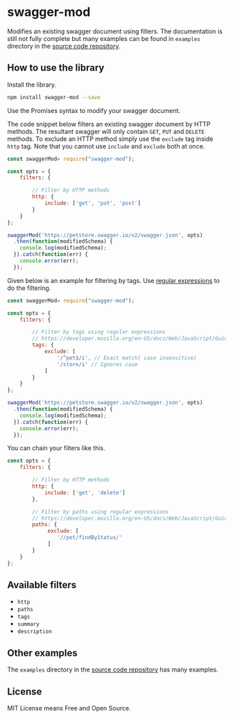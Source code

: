 # swagger-mod

Modifies an existing swagger document using filters. The documentation is still not fully complete but many examples can be found in `examples` directory in the [source code repository][source]. 

## How to use the library
Install the library.

```bash
npm install swagger-mod --save
```

Use the Promises syntax to modify your swagger document. 

The code snippet below filters an existing swagger document by HTTP methods. The resultant swagger will only contain `GET`, `PUT` and `DELETE` methods. To exclude an HTTP method simply use the `exclude` tag inside `http` tag. Note that you cannot use `include` and `exclude` both at once. 

```js
const swaggerMod= require("swagger-mod");

const opts = {
    filters: {

        // Filter by HTTP methods
        http: {
            include: ['get', 'put', 'post']
        }
    }
};

swaggerMod('https://petstore.swagger.io/v2/swagger.json', opts)
  .then(function(modifiedSchema) {
    console.log(modifiedSchema); 
  }).catch(function(err) {
    console.error(err);
  });
```

Given below is an example for filtering by tags. Use [regular expressions][regex] to do the filtering.

```js
const swaggerMod= require("swagger-mod");

const opts = {
    filters: {

        // Filter by tags using regular expressions
        // https://developer.mozilla.org/en-US/docs/Web/JavaScript/Guide/Regular_Expressions
        tags: {
            exclude: [
                '/^pet$/i', // Exact match( case insensitive)
                '/store/i' // Ignores case
            ]
        }
    }
};

swaggerMod('https://petstore.swagger.io/v2/swagger.json', opts)
  .then(function(modifiedSchema) {
    console.log(modifiedSchema);     
  }).catch(function(err) {
    console.error(err);
  });
```

You can chain your filters like this.

```js
const opts = {
    filters: {

        // Filter by HTTP methods
        http: {
            include: ['get', 'delete']
        },

        // Filter by paths using regular expressions
        // https://developer.mozilla.org/en-US/docs/Web/JavaScript/Guide/Regular_Expressions
        paths: {
             exclude: [
                '//pet/findByStatus/'
             ]
        }
    }
};
```

## Available filters

- `http`
- `paths`
- `tags`
- `summary`
- `description`

## Other examples

The `examples` directory in the [source code repository][source] has many examples.

## License 

MIT License means Free and Open Source.

[source]: https://github.com/pwelagedara/swagger-mod
[regex]: https://developer.mozilla.org/en-US/docs/Web/JavaScript/Guide/Regular_Expressions
